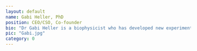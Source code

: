 ```yaml
---
layout: default
name: Gabi Heller, PhD
position: CEO/CSO, Co-founder
bio: "Dr Gabi Heller is a biophysicist who has developed new experimental and computational methods for targeting IDPs involved in cancer, dementia, and viral infection, including contributing to the discovery of ‘entropic expansion’ and ‘specific diffuse’ binding mechanisms. Gabi’s work has been recognised by several prestigious fellowships and grants. Gabi brings her experience as a Principal Investigator at University College London (UCL). She was previously a Schmidt Science Fellow at UCL, following her Rosalind Franklin Research Fellowship and Gates-Cambridge Scholarship at the University of Cambridge."
pic: "Gabi.jpg"
category: 0
---
```


